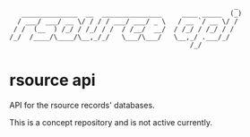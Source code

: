 ```
                                                        _ 
   ______________  __  _______________     ____ _____  (_)
  / ___/ ___/ __ \/ / / / ___/ ___/ _ \   / __ `/ __ \/ / 
 / /  (__  ) /_/ / /_/ / /  / /__/  __/  / /_/ / /_/ / /  
/_/  /____/\____/\__,_/_/   \___/\___/   \__,_/ .___/_/   
                                             /_/          
```
# rsource api
API for the rsource records' databases.

This is a concept repository and is not active currently.
